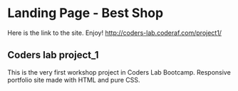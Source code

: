 # Landing Page - Best Shop



Here is the link to the site. Enjoy! http://coders-lab.coderaf.com/project1/


## Coders lab project_1

This is the very first workshop project in Coders Lab Bootcamp. Responsive portfolio site made with HTML and pure CSS.
  